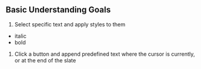 ## Basic Understanding Goals

1. Select specific text and apply styles to them
 - italic
 - bold

1. Click a button and append predefined text where the cursor is currently, or at the end of the slate


